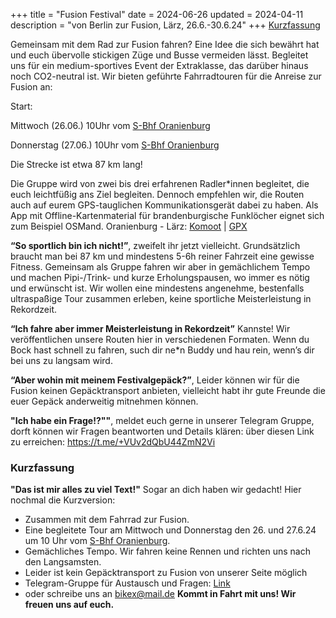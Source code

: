 +++
title = "Fusion Festival"
date = 2024-06-26
updated = 2024-04-11
description = "von Berlin zur Fusion, Lärz, 26.6.-30.6.24"
+++
[Kurzfassung](#Kurzfassung)

Gemeinsam mit dem Rad zur Fusion fahren? 
Eine Idee die sich bewährt hat und euch übervolle stickigen Züge und Busse vermeiden lässt.
Begleitet uns für ein medium-sportives Event der Extraklasse, das darüber hinaus noch CO2-neutral ist. Wir bieten geführte Fahrradtouren für die Anreise zur Fusion an:

Start:

Mittwoch (26.06.) 10Uhr vom [S-Bhf Oranienburg](https://www.openstreetmap.org/?mlat=52.75439&mlon=13.24829#map=19/52.75436/13.24828) 

Donnerstag (27.06.) 10Uhr vom [S-Bhf Oranienburg](https://www.openstreetmap.org/?mlat=52.75439&mlon=13.24829#map=19/52.75436/13.24828) 
 
Die Strecke ist etwa 87 km lang!

Die Gruppe wird von zwei bis drei erfahrenen Radler*innen begleitet, die euch leichtfüßig ans Ziel begleiten. Dennoch empfehlen wir, die Routen auch auf eurem GPS-tauglichen Kommunikationsgerät dabei zu haben. Als App mit Offline-Kartenmaterial für brandenburgische Funklöcher eignet sich zum Beispiel OSMand.
Oranienburg - Lärz: [Komoot](https://www.komoot.de/tour/884038344) | [GPX](assets/routes/Oranienburg-Fusion2024.gpx)

**“So sportlich bin ich nicht!”**, zweifelt ihr jetzt vielleicht. Grundsätzlich braucht man bei 87 km und mindestens 5-6h reiner Fahrzeit eine gewisse Fitness. Gemeinsam als Gruppe fahren wir aber in gemächlichem Tempo und machen Pipi-/Trink- und kurze Erholungspausen, wo immer es nötig und erwünscht ist. Wir wollen eine mindestens angenehme, bestenfalls ultraspaßige Tour zusammen erleben, keine sportliche Meisterleistung in Rekordzeit.

**“Ich fahre aber immer Meisterleistung in Rekordzeit”** Kannste! Wir veröffentlichen unsere Routen hier in verschiedenen Formaten. Wenn du Bock hast schnell zu fahren, such dir ne*n Buddy und hau rein, wenn’s dir bei uns zu langsam wird.

**“Aber wohin mit meinem Festivalgepäck?”**, 
Leider können wir für die Fusion keinen Gepäcktransport anbieten, vielleicht habt ihr gute Freunde die euer Gepäck anderweitig mitnehmen können. 

**"Ich habe ein Frage!?""**, meldet euch gerne in unserer Telegram Gruppe, dorft können wir Fragen beantworten und Details klären: über diesen Link zu erreichen: https://t.me/+VUv2dQbU44ZmN2Vi

### <a name="Kurzfassung"></a> Kurzfassung
**"Das ist mir alles zu viel Text!"** Sogar an dich haben wir gedacht! Hier nochmal die Kurzversion:
- Zusammen mit dem Fahrrad zur Fusion.
- Eine begleitete Tour am Mittwoch und Donnerstag den 26. und 27.6.24 um 10 Uhr vom [S-Bhf Oranienburg](https://www.openstreetmap.org/?mlat=52.75439&mlon=13.24829#map=19/52.75436/13.24828).
- Gemächliches Tempo. Wir fahren keine Rennen und richten uns nach den Langsamsten.
- Leider ist kein Gepäcktransport zu Fusion von unserer Seite möglich
- Telegram-Gruppe für Austausch und Fragen: [Link](https://t.me/+VUv2dQbU44ZmN2Vi)
- oder schreibe uns an bikex@mail.de
**Kommt in Fahrt mit uns! Wir freuen uns auf euch.**
